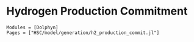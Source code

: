 # Hydrogen Production Commitment
```@autodocs
Modules = [Dolphyn]
Pages = ["HSC/model/generation/h2_production_commit.jl"]
```